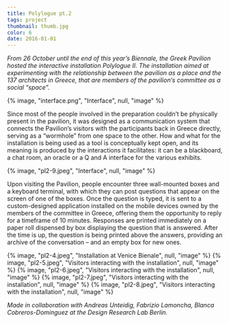```yaml
---
title: Polylogue pt.2
tags: project
thumbnail: thumb.jpg
color: 6
date: 2016-01-01
---
```


*From 26 October until the end of this year’s Biennale, the Greek Pavilion hosted the interactive installation Polylogue II. The installation aimed at experimenting with the relationship between the pavilion as a place and the 137 architects in Greece, that are members of the pavilion‘s committee as a social “space”.*

<span class="more"></span>

{% image, "interface.png", "Interface", null, "image" %}

Since most of the people involved in the preparation couldn’t be physically present in the pavilion, it was designed as a communication system that connects the Pavilion’s visitors with the participants back in Greece directly, serving as a “wormhole” from one space to the other.
How and what for the installation is being used as a tool is conceptually kept open, and its meaning is produced by the interactions it facilitates: it can be a blackboard, a chat room, an oracle or a Q and A interface for the various exhibits.

{% image, "pl2-9.jpeg", "Interface", null, "image" %}

Upon visiting the Pavilion, people encounter three wall-mounted boxes and a keyboard terminal, with which they can post questions that appear on the screen of one of the boxes. Once the question is typed, it is sent to a custom-designed application installed on the mobile devices owned by the members of the committee in Greece, offering them the opportunity to reply for a timeframe of 10 minutes. Responses are printed immediately on a paper roll dispensed by box displaying the question that is answered. After the time is up, the question is being printed above the answers, providing an archive of the conversation – and an empty box for new ones.

<div class="gallery">
{% image, "pl2-4.jpeg", "Installation at Venice Bienale", null, "image" %}
{% image, "pl2-5.jpeg", "Visitors interacting with the installation", null, "image" %}
{% image, "pl2-6.jpeg", "Visitors interacting with the installation", null, "image" %}
{% image, "pl2-7.jpeg", "Visitors interacting with the installation", null, "image" %}
{% image, "pl2-8.jpeg", "Visitors interacting with the installation", null, "image" %}
</div>

*Made in collaboration with Andreas Unteidig, Fabrizio Lamoncha, Blanca Cobreros-Dominguez at the Design Research Lab Berlin.*